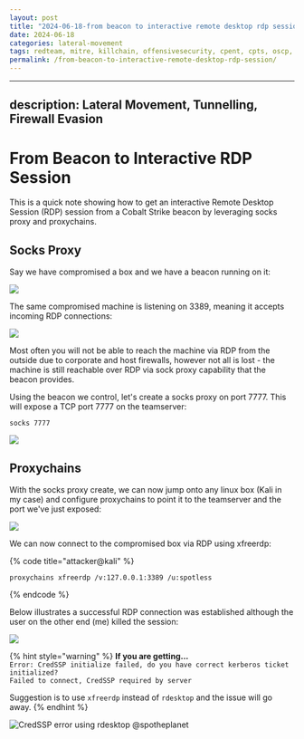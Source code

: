 ```yaml
---
layout: post
title: "2024-06-18-from beacon to interactive remote desktop rdp session"
date: 2024-06-18
categories: lateral-movement
tags: redteam, mitre, killchain, offensivesecurity, cpent, cpts, oscp, exploit
permalink: /from-beacon-to-interactive-remote-desktop-rdp-session/
---
```


---
description: Lateral Movement, Tunnelling, Firewall Evasion
---

# From Beacon to Interactive RDP Session

This is a quick note showing how to get an interactive Remote Desktop Session (RDP) session from a Cobalt Strike beacon by leveraging socks proxy and proxychains.

## Socks Proxy

Say we have compromised a box and we have a beacon running on it:

![](<../../.gitbook/assets/image (183).png>)

The same compromised machine is listening on 3389, meaning it accepts incoming RDP connections:

![](<../../.gitbook/assets/image (182).png>)

Most often you will not be able to reach the machine via RDP from the outside due to corporate and host firewalls, however not all is lost - the machine is still reachable over RDP via sock proxy capability that the beacon provides.

Using the beacon we control, let's create a socks proxy on port 7777. This will expose a TCP port 7777 on the teamserver:

```
socks 7777
```

![](<../../.gitbook/assets/image (180).png>)

## Proxychains

With the socks proxy create, we can now jump onto any linux box (Kali in my case) and configure proxychains to point it to the teamserver and the port we've just exposed:

![](<../../.gitbook/assets/image (181).png>)

We can now connect to the compromised box via RDP using xfreerdp:

{% code title="attacker@kali" %}
```
proxychains xfreerdp /v:127.0.0.1:3389 /u:spotless
```
{% endcode %}

Below illustrates a successful RDP connection was established although the user on the other end (me) killed the session:

![](<../../.gitbook/assets/image (179).png>)

{% hint style="warning" %}
**If you are getting...**\
`Error: CredSSP initialize failed, do you have correct kerberos ticket initialized?`\
`Failed to connect, CredSSP required by server`

Suggestion is to use `xfreerdp` instead of `rdesktop` and the issue will go away.
{% endhint %}

![CredSSP error using rdesktop](<../../.gitbook/assets/image (178).png>)
@spotheplanet
